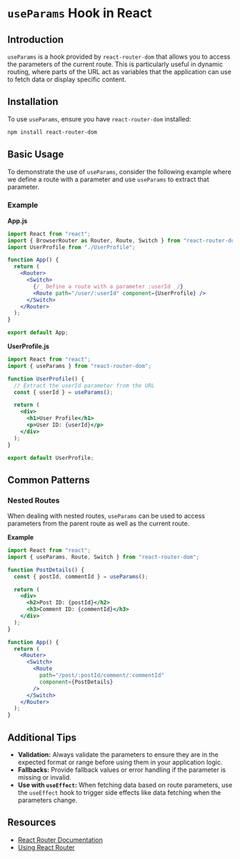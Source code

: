 # `useParams` Hook in React

## Introduction

`useParams` is a hook provided by `react-router-dom` that allows you to access the parameters of the current route. This is particularly useful in dynamic routing, where parts of the URL act as variables that the application can use to fetch data or display specific content.

## Installation

To use `useParams`, ensure you have `react-router-dom` installed:

```bash
npm install react-router-dom
```

## Basic Usage

To demonstrate the use of `useParams`, consider the following example where we define a route with a parameter and use `useParams` to extract that parameter.

### Example

**App.js**

```jsx
import React from "react";
import { BrowserRouter as Router, Route, Switch } from "react-router-dom";
import UserProfile from "./UserProfile";

function App() {
  return (
    <Router>
      <Switch>
        {/_ Define a route with a parameter :userId _/}
        <Route path="/user/:userId" component={UserProfile} />
      </Switch>
    </Router>
  );
}

export default App;
```

**UserProfile.js**

```jsx
import React from "react";
import { useParams } from "react-router-dom";

function UserProfile() {
  // Extract the userId parameter from the URL
  const { userId } = useParams();

  return (
    <div>
      <h1>User Profile</h1>
      <p>User ID: {userId}</p>
    </div>
  );
}

export default UserProfile;
```

## Common Patterns

### Nested Routes

When dealing with nested routes, `useParams` can be used to access parameters from the parent route as well as the current route.

**Example**

```jsx
import React from "react";
import { useParams, Route, Switch } from "react-router-dom";

function PostDetails() {
  const { postId, commentId } = useParams();

  return (
    <div>
      <h2>Post ID: {postId}</h2>
      <h3>Comment ID: {commentId}</h3>
    </div>
  );
}

function App() {
  return (
    <Router>
      <Switch>
        <Route
          path="/post/:postId/comment/:commentId"
          component={PostDetails}
        />
      </Switch>
    </Router>
  );
}
```

## Additional Tips

- **Validation:** Always validate the parameters to ensure they are in the expected format or range before using them in your application logic.
- **Fallbacks:** Provide fallback values or error handling if the parameter is missing or invalid.
- **Use with `useEffect`:** When fetching data based on route parameters, use the `useEffect` hook to trigger side effects like data fetching when the parameters change.

## Resources

- [React Router Documentation](https://reactrouter.com/web/api/Hooks/useparams)
- [Using React Router](https://reacttraining.com/react-router/web/guides/quick-start)
